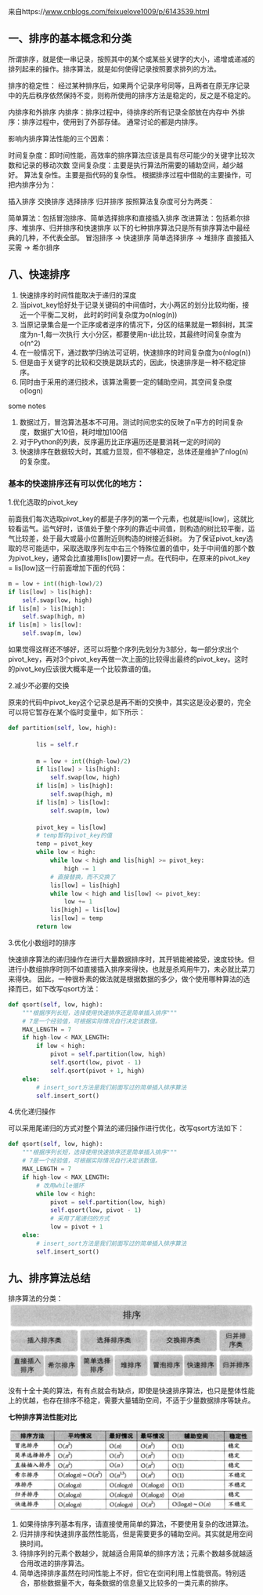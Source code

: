 来自https://www.cnblogs.com/feixuelove1009/p/6143539.html
## 一、排序的基本概念和分类
所谓排序，就是使一串记录，按照其中的某个或某些关键字的大小，递增或递减的排列起来的操作。排序算法，就是如何使得记录按照要求排列的方法。

排序的稳定性：
经过某种排序后，如果两个记录序号同等，且两者在原无序记录中的先后秩序依然保持不变，则称所使用的排序方法是稳定的，反之是不稳定的。

内排序和外排序
内排序：排序过程中，待排序的所有记录全部放在内存中
外排序：排序过程中，使用到了外部存储。
通常讨论的都是内排序。

影响内排序算法性能的三个因素：

时间复杂度：即时间性能，高效率的排序算法应该是具有尽可能少的关键字比较次数和记录的移动次数
空间复杂度：主要是执行算法所需要的辅助空间，越少越好。
算法复杂性。主要是指代码的复杂性。
根据排序过程中借助的主要操作，可把内排序分为：

插入排序
交换排序
选择排序
归并排序
按照算法复杂度可分为两类：

简单算法：包括冒泡排序、简单选择排序和直接插入排序
改进算法：包括希尔排序、堆排序、归并排序和快速排序
以下的七种排序算法只是所有排序算法中最经典的几种，不代表全部。
冒泡排序 -> 快速排序
简单选择排序 -> 堆排序
直接插入买需 -> 希尔排序

## 八、快速排序
1. 快速排序的时间性能取决于递归的深度
2. 当pivot_key恰好处于记录关键码的中间值时，大小两区的划分比较均衡，接近一个平衡二叉树，
此时的时间复杂度为o(nlog(n))
3. 当原记录集合是一个正序或者逆序的情况下，分区的结果就是一颗斜树，其深度为n-1,每一次执行
大小分区，都要使用n-i此比较，其最终时间复杂度为o(n^2)
4. 在一般情况下，通过数学归纳法可证明，快速排序的时间复杂度为o(nlog(n))
5. 但是由于关键字的比较和交换是跳跃式的，因此，快速排序是一种不稳定排序。
6. 同时由于采用的递归技术，该算法需要一定的辅助空间，其空间复杂度o(logn)

some notes
1. 数据过万，冒泡算法基本不可用。测试时间忠实的反映了n平方的时间复杂度，数据扩大10倍，耗时增加100倍
2. 对于Python的列表，反序遍历比正序遍历还是要消耗一定的时间的
3. 快速排序在数据较大时，其威力显现，但不够稳定，总体还是维护了nlog(n)的复杂度。

### 基本的快速排序还有可以优化的地方：

1.优化选取的pivot_key

前面我们每次选取pivot_key的都是子序列的第一个元素，也就是lis[low]，这就比较看运气。运气好时，该值处于整个序列的靠近中间值，则构造的树比较平衡，运气比较差，处于最大或最小位置附近则构造的树接近斜树。
为了保证pivot_key选取的尽可能适中，采取选取序列左中右三个特殊位置的值中，处于中间值的那个数为pivot_key，通常会比直接用lis[low]要好一点。在代码中，在原来的pivot_key = lis[low]这一行前面增加下面的代码：
```python
m = low + int((high-low)/2)
if lis[low] > lis[high]:
    self.swap(low, high)
if lis[m] > lis[high]:
    self.swap(high, m)
if lis[m] > lis[low]:
    self.swap(m, low)
```

如果觉得这样还不够好，还可以将整个序列先划分为3部分，每一部分求出个pivot_key，再对3个pivot_key再做一次上面的比较得出最终的pivot_key。这时的pivot_key应该很大概率是一个比较靠谱的值。

2.减少不必要的交换

原来的代码中pivot_key这个记录总是再不断的交换中，其实这是没必要的，完全可以将它暂存在某个临时变量中，如下所示：
```python
def partition(self, low, high):
        
        lis = self.r

        m = low + int((high-low)/2)
        if lis[low] > lis[high]:
            self.swap(low, high)
        if lis[m] > lis[high]:
            self.swap(high, m)
        if lis[m] > lis[low]:
            self.swap(m, low)

        pivot_key = lis[low]
        # temp暂存pivot_key的值
        temp = pivot_key
        while low < high:
            while low < high and lis[high] >= pivot_key:
                high -= 1
            # 直接替换，而不交换了
            lis[low] = lis[high]
            while low < high and lis[low] <= pivot_key:
                low += 1
            lis[high] = lis[low]
            lis[low] = temp
        return low
```
3.优化小数组时的排序

快速排序算法的递归操作在进行大量数据排序时，其开销能被接受，速度较快。但进行小数组排序时则不如直接插入排序来得快，也就是杀鸡用牛刀，未必就比菜刀来得快。
因此，一种很朴素的做法就是根据数据的多少，做个使用哪种算法的选择而已，如下改写qsort方法：
```python
def qsort(self, low, high):
    """根据序列长短，选择使用快速排序还是简单插入排序"""
    # 7是一个经验值，可根据实际情况自行决定该数值。
    MAX_LENGTH = 7
    if high-low < MAX_LENGTH:
        if low < high:
            pivot = self.partition(low, high)
            self.qsort(low, pivot - 1)
            self.qsort(pivot + 1, high)
    else:
        # insert_sort方法是我们前面写过的简单插入排序算法
        self.insert_sort()
```
4.优化递归操作

可以采用尾递归的方式对整个算法的递归操作进行优化，改写qsort方法如下：
```python
def qsort(self, low, high):
    """根据序列长短，选择使用快速排序还是简单插入排序"""
    # 7是一个经验值，可根据实际情况自行决定该数值。
    MAX_LENGTH = 7
    if high-low < MAX_LENGTH:
        # 改用while循环
        while low < high:
            pivot = self.partition(low, high)
            self.qsort(low, pivot - 1)
            # 采用了尾递归的方式
            low = pivot + 1
    else:
        # insert_sort方法是我们前面写过的简单插入排序算法
        self.insert_sort()
```

## 九、排序算法总结
排序算法的分类：
![avatar](sort_algorithm_classify.png)

没有十全十美的算法，有有点就会有缺点，即使是快速排序算法，也只是整体性能上的优越，也存在排序不稳定，需要大量辅助空间，不适于少量数据排序等缺点。

**七种排序算法性能对比**

![avatar](sort_algorithm_compare.png)

1. 如果待排序列基本有序，请直接使用简单的算法，不要使用复杂的改进算法。
2. 归并排序和快速排序虽然性能高，但是需要更多的辅助空间。其实就是用空间换时间。
3. 待排序列的元素个数越少，就越适合用简单的排序方法；元素个数越多就越适合用改进的排序算法。
4. 简单选择排序虽然在时间性能上不好，但它在空间利用上性能很高。特别适合，那些数据量不大，每条数据的信息量又比较多的一类元素的排序。
